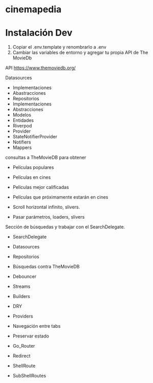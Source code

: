 # cinemapedia



# Instalación Dev
1. Copiar el .env.template y renombrarlo a .env
2. Cambiar las variables de entorno y agregar tu propia API de The MovieDb

API
https://www.themoviedb.org/


Datasources

- Implementaciones
- Abastracciones
- Repositorios
- Implementaciones
- Abstracciones
- Modelos
- Entidades
- Riverpod
- Provider
- StateNotifierProvider
- Notifiers
- Mappers


consultas a TheMovieDB para obtener
- Películas populares
- Películas en cines
- Películas mejor calificadas
- Películas que próximamente estarán en cines

- Scroll horizontal infinito, slivers.
- Pasar parámetros, loaders, slivers

Sección de búsquedas y trabajar con el SearchDelegate.
- SearchDelegate
- Datasources
- Repositorios
- Búsquedas contra TheMovieDB
- Debouncer
- Streams
- Builders
- DRY
- Providers

- Navegación entre tabs
- Preservar estado
- Go_Router
- Redirect
- ShellRoute
- SubShellRoutes